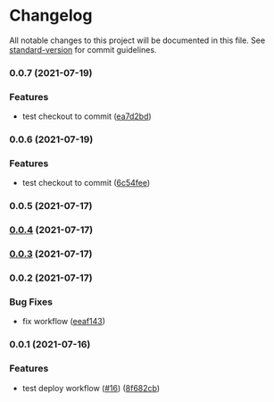 # Changelog

All notable changes to this project will be documented in this file. See [standard-version](https://github.com/conventional-changelog/standard-version) for commit guidelines.

### 0.0.7 (2021-07-19)


### Features

* test checkout to commit ([ea7d2bd](https://github.com/lamhq/github-actions-demo/commit/ea7d2bd39451eb1aac3cb392661d9ef63b9de7ad))

### 0.0.6 (2021-07-19)


### Features

* test checkout to commit ([6c54fee](https://github.com/lamhq/github-actions-demo/commit/6c54fee528589a9aaa956766fc11f6aaf7269d65))

### 0.0.5 (2021-07-17)

### [0.0.4](https://github.com/lamhq/github-actions-demo/compare/v0.0.3...v0.0.4) (2021-07-17)

### [0.0.3](https://github.com/lamhq/github-actions-demo/compare/v0.0.2...v0.0.3) (2021-07-17)

### 0.0.2 (2021-07-17)


### Bug Fixes

* fix workflow ([eeaf143](https://github.com/lamhq/github-actions-demo/commit/eeaf143b1b50e4d3febc524ee36ee306b56e00eb))

### 0.0.1 (2021-07-16)


### Features

* test deploy workflow ([#16](https://github.com/lamhq/github-actions-demo/issues/16)) ([8f682cb](https://github.com/lamhq/github-actions-demo/commit/8f682cb567d59d33b7ee249730061e0a16e7ece3))
